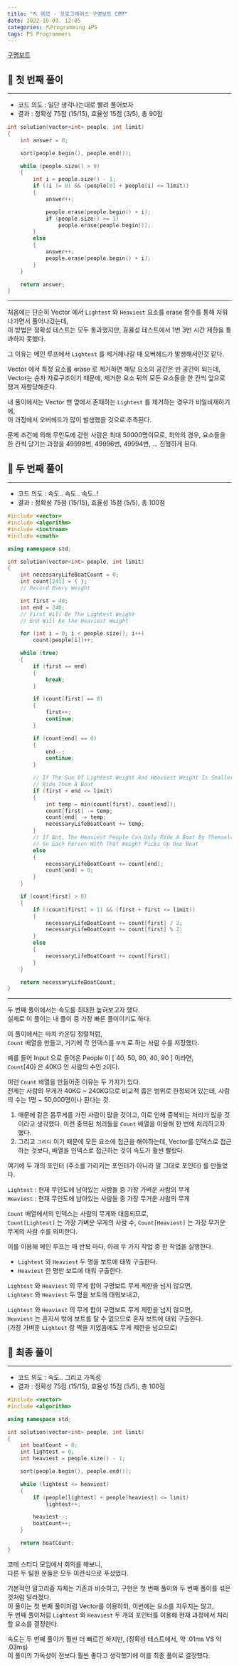 ```yaml
---
title: "⛏️ 메모 - 프로그래머스 구명보트 CPP"
date: 2022-10-03. 12:05
categories: ⛏️Programming 🕯️PS
tags: PS Programmers
---
```


[구명보트](https://school.programmers.co.kr/learn/courses/30/lessons/42885)

## 💎 첫 번째 풀이

---

- 코드 의도 : 일단 생각나는대로 빨리 풀어보자
- 결과 : 정확성 75점 (15/15), 효율성 15점 (3/5), 총 90점

```cpp
int solution(vector<int> people, int limit)
{
    int answer = 0;

    sort(people.begin(), people.end());

    while (people.size() > 0)
    {
        int i = people.size() - 1;
        if ((i != 0) && (people[0] + people[i] <= limit))
        {
            answer++;

            people.erase(people.begin() + i);
            if (people.size() >= 1)
                people.erase(people.begin());
        }
        else
        {
            answer++;
            people.erase(people.begin() + i);
        }
    }

    return answer;
}
```

---

처음에는 단순히 Vector 에서 `Lightest` 와 `Heaviest` 요소를 erase 함수를 통해 지워나가면서 풀어나갔는데,  
이 방법은 정확성 테스트는 모두 통과했지만, 효율성 테스트에서 1번 3번 시간 제한을 통과하지 못했다.

그 이유는 메인 루프에서 `Lightest` 를 제거해나갈 때 오버헤드가 발생해서인것 같다.  

Vector 에서 특정 요소롤 erase 로 제거하면 해당 요소의 공간은 빈 공간이 되는데,  
Vector는 순차 자료구조이기 때문에, 제거한 요소 뒤의 모든 요소들을 한 칸씩 앞으로 땡겨 재할당해준다.  

내 풀이에서는 Vector 맨 앞에서 존재하는 `Lightest` 를 제거하는 경우가 비일비재하기에,  
이 과정에서 오버헤드가 많이 발생했을 것으로 추측된다.  

문제 조건에 의해 무인도에 갇힌 사람은 최대 50000명이므로,
최악의 경우, 요소들을 한 칸씩 당기는 과정을 49998번, 49996번, 49994번, ... 진행하게 된다.

## 💎 두 번째 풀이

---

- 코드 의도 : 속도.. 속도.. 속도..!
- 결과 : 정확성 75점 (15/15), 효율성 15점 (5/5), 총 100점

```cpp
#include <vector>
#include <algorithm>
#include <iostream>
#include <cmath>

using namespace std;

int solution(vector<int> people, int limit)
{
    int necessaryLifeBoatCount = 0;
    int count[241] = { };
    // Record Every Weight

    int first = 40;
    int end = 240;
    // First Will Be The Lightest Weight
    // End Will Be the Heaviest Weight

    for (int i = 0; i < people.size(); i++)
        count[people[i]]++;

    while (true)
    {
        if (first == end)
        {
            break;
        }

        if (count[first] == 0)
        {
            first++;
            continue;
        }

        if (count[end] == 0)
        {
            end--;
            continue;
        }

        // If The Sum Of Lightest Weight And Heaviest Weight Is Smaller Or Equals To The Limit
        // Ride Them A Boat
        if (first + end <= limit)
        {
            int temp = min(count[first], count[end]);
            count[first] -= temp;
            count[end] -= temp;
            necessaryLifeBoatCount += temp;
        }
        // If Not, The Heaviest People Can Only Ride A Boat By Themselves,
        // So Each Person With That Weight Picks Up One Boat
        else
        {
            necessaryLifeBoatCount += count[end];
            count[end] = 0;
        }
    }

    if (count[first] > 0)
    {
        if ((count[first] > 1) && (first + first <= limit))
        {
            necessaryLifeBoatCount += count[first] / 2;
            necessaryLifeBoatCount += count[first] % 2;
        }
        else
        {
            necessaryLifeBoatCount += count[first];
        }
    }

    return necessaryLifeBoatCount;
}
```

---

두 번째 풀이에서는 속도를 최대한 높혀보고자 했다.  
실제로 이 풀이는 내 풀이 중 가장 빠른 풀이이기도 하다.

이 풀이에서는 마치 카운팅 정렬처럼,  
`Count` 배열을 만들고, 거기에 각 인덱스를 `무게` 로 하는 사람 수를 저장했다.  

예를 들어 Input 으로 들어온 People 이 [ 40, 50, 80, 40, 90 ] 이라면,  
`Count`[40] 은 40KG 인 사람의 수인 `2`이다.

이런 `Count` 배열을 만들어준 이유는 두 가지가 있다.  
전제는 사람의 무게가 40KG ~ 240KG으로 비교적 좁은 범위로 한정되어 있는데, 사람의 수는 1명 ~ 50,000명이나 된다는 것.  

1. 때문에 같은 몸무게를 가진 사람이 많을 것이고, 이로 인해 중복되는 처리가 많을 것이라고 생각했다. 이런 중복된 처리들을 `Count` 배열을 이용해 한 번에 처리하고자 했다.  
2. 그리고 `그리디` 이기 때문에 모든 요소에 접근을 해야하는데, Vector를 인덱스로 접근하는 것보다, 배열을 인덱스로 접근하는 것이 속도가 훨씬 빨랐다.

여기에 두 개의 포인터 (주소를 가리키는 포인터가 아니라 말 그대로 포인터) 를 만들었다.  

`Lightest` : 현재 무인도에 남아있는 사람들 중 가장 가벼운 사람의 무게  
`Heaviest` : 현재 무인도에 남아있는 사람들 중 가장 무거운 사람의 무게  

`Count` 배열에서의 인덱스는 사람의 무게와 대응되므로,  
`Count[Lightest]` 는 가장 가벼운 무게의 사람 수, `Count[Heaviest]` 는 가장 무거운 무게의 사람 수를 의미한다.

이를 이용해 메인 루프는 매 반복 마다, 아래 두 가지 작업 중 한 작업을 실행한다.  

- `Lightest` 와 `Heaviest` 두 명을 보트에 태워 구출한다.  
- `Heaviest` 한 명만 보트에 태워 구출한다.  

`Lightest` 와 `Heaviest` 의 무게 합이 구명보트 무게 제한을 넘지 않으면,  
`Lightest` 와 `Heaviest` 두 명을 보트에 태워보내고,  

`Lightest` 와 `Heaviest` 의 무게 합이 구명보트 무게 제한을 넘지 않으면,  
`Heaviest` 는 혼자서 밖에 보트를 탈 수 없으므로 혼자 보트에 태워 구출한다.  
(가장 가벼운 `Lightest` 랑 짝을 지었음에도 무게 제한을 넘으므로)  

## 💎 최종 풀이

---

- 코드 의도 : 속도.. 그리고 가독성
- 결과 : 정확성 75점 (15/15), 효율성 15점 (5/5), 총 100점

```cpp
#include <vector>
#include <algorithm>

using namespace std;

int solution(vector<int> people, int limit)
{
    int boatCount = 0;
    int lightest = 0;
    int heaviest = people.size() - 1;

    sort(people.begin(), people.end());

    while (lightest <= heaviest)
    {
        if (people[lightest] + people[heaviest] <= limit)
            lightest++;

        heaviest--;
        boatCount++;
    }

    return boatCount;
}
```

코테 스터디 모임에서 회의를 해보니,  
다른 두 팀원 분들은 모두 이런식으로 푸셨었다.

기본적인 알고리즘 자체는 기존과 비슷하고, 구현은 첫 번째 풀이와 두 번째 풀이를 섞은 것처럼 달라졌다.  
이 풀이는 첫 번째 풀이처럼 Vector를 이용하되, 이번에는 요소를 지우지는 않고,  
두 번째 풀이처럼 `Lightest` 와 `Heaviest` 두 개의 포인터를 이용해 현재 과정에서 처리할 요소를 결정한다.

속도는 두 번째 풀이가 훨씬 더 빠르긴 하지만, (정확성 테스트에서, 약 .01ms VS 약 .03ms)  
이 풀이의 가독성이 전보다 훨씬 좋다고 생각했기에 이를 최종 풀이로 결정했다.
